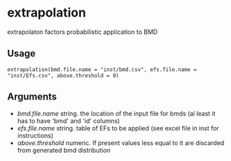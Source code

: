 # extrapolation
extrapolaton factors probabilistic application to BMD

## Usage

`extrapolation(bmd.file.name = "inst/bmd.csv", efs.file.name = "inst/Efs.csv", above.threshold = 0)`

## Arguments

* *bmd.file.name*	string. the location of the input file for bmds (al least it has to have 'bmd' and 'id' columns)
* *efs.file.name*	string. table of EFs to be applied (see excel file in inst for instructions)
* *above.threshold*	numeric. If present values less equal to it are discarded from generated bmd distribution
